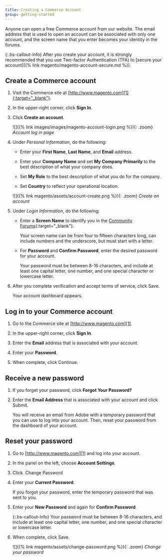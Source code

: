 ```yaml
---
title: Creating a Commerce Account
group: getting-started
---
```


Anyone can open a free Commerce account from our website. The email address that is used to open an account can be associated with only one account, and the screen name that you enter becomes your identity in the forums.

{:.bs-callout-info}
After you create your account, it is strongly recommended that you use Two-factor Authentication (TFA) to [secure your account]({% link magento/magento-account-secure.md %}).

## Create a Commerce account

1. Visit the Commerce site at [http://www.magento.com][1]{:target="_blank"}.

1. In the upper-right corner, click **Sign In**.

1. Click **Create an account**.

   ![]({% link images/images/magento-account-login.png %}){: .zoom}
   _Account log in page_

1. Under _Personal Information_, do the following:

   - Enter your **First Name**, **Last Name**, and **Email** address.

   - Enter your **Company Name** and set **My Company Primarily** to the best description of what your company does.

   - Set **My Role** to the best description of what you do for the company.

   - Set **Country** to reflect your operational location.

   ![]({% link magento/assets/account-create.png %}){: .zoom}
   _Create an account_

1. Under _Login Information_, do the following:

   - Enter a **Screen Name** to identify you in the [Community Forums][2]{:target="_blank"}.

      Your screen name can be from four to fifteen characters long, can include numbers and the underscore, but must start with a letter.

   - For **Password** and **Confirm Password**, enter the desired password for your account.

      Your password must be between 8-16 characters, and include at least one capital letter, one number, and one special character or lowercase letter.

1. After you complete verification and accept terms of service, click <span class="btn">Save</span>.

   Your account dashboard appears.

## Log in to your Commerce account

1. Go to the Commerce site at [http://www.magento.com][1].

1. In the upper-right corner, click **Sign In**.

1. Enter the **Email** address that is associated with your account.

1. Enter your **Password**.

1. When complete, click <span class="btn">Continue</span>.

## Receive a new password

1. If you forget your password, click **Forgot Your Password?**

1. Enter the **Email Address** that is associated with your account and click <span class="btn">Submit</span>.

   You will receive an email from Adobe with a temporary password that you can use to log into your account. Then, reset your password from the dashboard of your account.

## Reset your password

1. Go to [http://www.magento.com][1] and log into your account.

1. In the panel on the left, choose **Account Settings**.

1. Click <span class="btn"> Change Password </span>

1. Enter your **Current Password**.

   If you forgot your password, enter the temporary password that was sent to you.

1. Enter your **New Password** and again for **Confirm Password**.

   {:.bs-callout-info}
   Your password must be between 8-16 characters, and include at least one capital letter, one number, and one special character or lowercase letter.

1. When complete, click <span class="btn">Save</span>.

   ![]({% link magento/assets/change-password.png %}){: .zoom}
   _Change your password_

[1]: http://www.magento.com/
[2]: https://community.magento.com/
